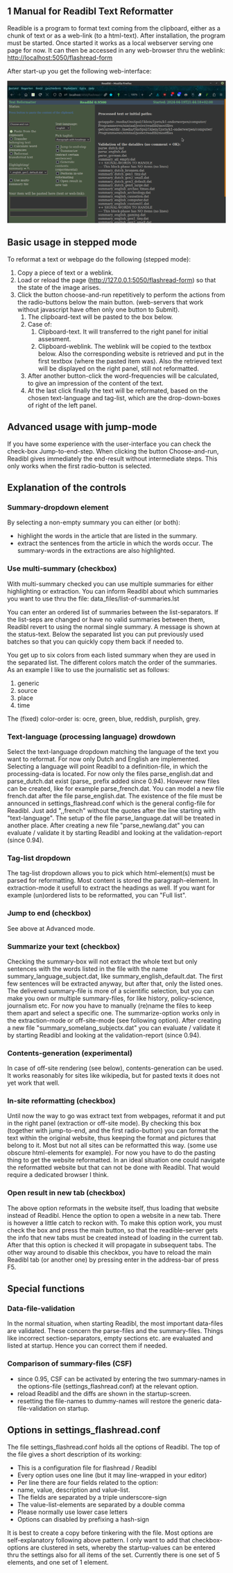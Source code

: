 ## 1 Manual for Readibl Text Reformatter
Readible is a program to format text coming from the clipboard, either as a chunk of text or as a web-link (to a html-text). After installation, the program must be started. Once started it works as a local webserver serving one page for now. It can then be accessed in any web-browser thru the weblink:
[http://localhost:5050/flashread-form](http://localhost:5050/flashread-form)

After start-up you get the following web-interface:

![Web-user-interface](https://github.com/some-avail/readibl/blob/main/screenshots/Readibl_startup_screen.png)

## Basic usage in stepped mode
To reformat a text or webpage do the following (stepped mode):
1. Copy a piece of text or a weblink.
2. Load or reload the page (http://127.0.0.1:5050/flashread-form) so that the state of the image arises.
3. Click the button choose-and-run repetitively to perform the actions from the radio-buttons below the main button. (web-servers that work without javascript have often only one button to Submit).
    1. The clipboard-text will be pasted to the box below.
    2. Case of:
        1. Clipboard-text. It will transferred to the right panel for initial assesment.
        2. Clipboard-weblink. The weblink will be copied to the textbox below. Also the corresponding website is retrieved and put in the first textbox (where the pasted item was). Also the retrieved text will be displayed on the right panel, still not reformatted.
    3. After another button-click the word-frequencies will be calculated, to give an impression of the content of the text.
    4. At the last click finally the text will be reformated, based on the chosen text-language and tag-list, which are the drop-down-boxes of right of the left panel.

## Advanced usage with jump-mode
If you have some experience with the user-interface you can check the check-box Jump-to-end-step. When clicking the button Choose-and-run, Readibl gives immediately the end-result without intermediate steps. This only works when the first radio-button is selected.

## Explanation of the controls

### Summary-dropdown element
By selecting a non-empty summary you can either (or both):
* highlight the words in the article that are listed in the summary.
* extract the sentences from the article in which the words occur. The summary-words in the extractions are also highlighted.

### Use multi-summary (checkbox)
With multi-summary checked you can use multiple summaries for either highlighting or extraction. You can inform Readibl about which summaries you want to use thru the file: data_files/list-of-summaries.lst

You can enter an ordered list of summaries between the list-separators. If the list-seps are changed or have no valid summaries between them, Readibl revert to using the normal single summary. A message is shown at the status-text. Below the separated list you can put previously used batches so that you can quickly copy them back if needed to.

You get up to six colors from each listed summary when they are used in the separated list. The different colors match the order of the summaries. As an example I like to use the journalistic set as follows:
1. generic
2. source
3. place
4. time

The (fixed) color-order is: ocre, green, blue, reddish, purplish, grey.


### Text-language (processing language) drowdown
Select the text-language dropdown matching the language of the text you want to reformat. For now only Dutch and English are implemented. Selecting a language will point Readibl to a definition-file, in which the processing-data is located. For now only the files parse_english.dat and parse_dutch.dat exist (parse_ prefix added since 0.94). However new files can be created, like for example parse_french.dat. You can model a new file french.dat after the file parse_english.dat. The existence of the file must be announced in settings_flashread.conf which is the general config-file for Readibl. Just add ",,french" without the quotes after the line starting with "text-language". The setup of the file parse_language.dat will be treated in another place. After creating a new file "parse_newlang.dat" you can evaluate / validate it by starting Readibl and looking at the validation-report (since 0.94).

### Tag-list dropdown
The tag-list dropdown allows you to pick which html-element(s) must be parsed for reformatting. Most content is stored the paragraph-element. In extraction-mode it usefull to extract the headings as well. If you want for example (un)ordered lists to be reformatted, you can "Full list".

### Jump to end (checkbox)
See above at Advanced mode.

### Summarize your text (checkbox)
Checking the summary-box will not extract the whole text but only sentences with the words listed in the file with the name summary_language_subject.dat, like summary_english_default.dat. The first few sentences will be extracted anyway, but after that, only the listed ones. The delivered summary-file is more of a scientific selection, but you can make you own or multiple summary-files, for like history, policy-science, journalism etc. For now you have to manually (re)name the files to keep them apart and select a specific one. The summarize-option works only in the extraction-mode or off-site-mode (see following option). After creating a new file "summary_somelang_subjectx.dat" you can evaluate / validate it by starting Readibl and looking at the validation-report (since 0.94).

### Contents-generation (experimental)
In case of off-site rendering (see below), contents-generation can be used. It works reasonably for sites like wikipedia, but for pasted texts it does not yet work that well.

### In-site reformatting (checkbox)
Until now the way to go was extract text from webpages, reformat it and put in the right panel (extraction or off-site mode). By checking this box (together with jump-to-end, and the first radio-button) you can format the text within the original website, thus keeping the format and pictures that belong to it. Most but not all sites can be reformatted this way. (some use obscure html-elements for example). For now you have to do the pasting thing to get the website reformatted. In an ideal situation one could navigate the reformatted website but that can not be done with Readibl. That would require a dedicated browser I think. 

### Open result in new tab (checkbox)
The above option reformats in the website itself, thus loading that website instead of Readibl. Hence the option to open a website in a new tab. There is however a little catch to reckon with. To make this option work, you must check the box and press the main button, so that the readible-server gets the info that new tabs must be created instead of loading in the current tab. After that this option is checked it will propagate in subsequent tabs. The other way around to disable this checkbox, you have to reload the main Readibl tab (or another one) by pressing enter in the address-bar of press F5.

## Special functions

### Data-file-validation
In the normal situation, when starting Readibl, the most important data-files are validated. These concern the parse-files and the summary-files. Things like incorrect section-separators, empty sections etc. are evaluated and listed at startup. Hence you can correct them if needed.

### Comparison of summary-files (CSF)
- since 0.95, CSF can be activated by entering the two summary-names in the options-file (settings_flashread.conf) at the relevant option.
- reload Readibl and the diffs are shown in the startup-screen.
- resetting the file-names to dummy-names will restore the generic data-file-validation on startup.

## Options in settings_flashread.conf

The file settings_flashread.conf holds all the options of Readibl. The top of the file gives a short description of its working:
- This is a configuration file for flashread / Readibl
- Every option uses one line (but it may line-wrapped in your editor)
- Per line there are four fields related to the option:
- name, value, description and value-list.
- The fields are separated by a triple underscore-sign
- The value-list-elements are separated by a double comma
- Please normally use lower case letters
- Options can disabled by prefixing a hash-sign

It is best to create a copy before tinkering with the file. Most options are self-explanatory following above pattern. 
I only want to add that checkbox-options are clustered in sets, whereby the startup-values can be entered thru the settings also for all items of the set. Currently there is one set of 5 elements, and one set of 1 element.
